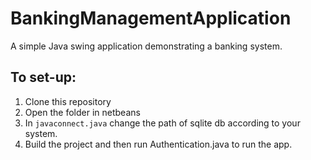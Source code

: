 # BankingManagementApplication

A simple Java swing application demonstrating a banking system.

## To set-up:

1. Clone this repository
2. Open the folder in netbeans
3. In `javaconnect.java` change the path of sqlite db according to your system.
4. Build the project and then run Authentication.java to run the app.

